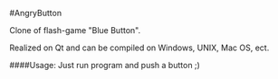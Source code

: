 #AngryButton

Clone of flash-game "Blue Button".

Realized on Qt and can be compiled on Windows, UNIX, Mac OS, ect.


####Usage: 
Just run program and push a button ;)
